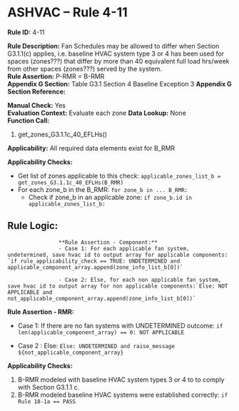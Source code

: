 # ASHVAC – Rule 4-11

**Rule ID:** 4-11
 
**Rule Description:** Fan Schedules may be allowed to differ when Section G3.1.1(c) applies, i.e. baseline HVAC system type 3 or 4 has been used for spaces (zones???) that differ by more than 40 equivalent full load hrs/week from other spaces (zones???) served by the system.  
**Rule Assertion:** P-RMR = B-RMR                                           
**Appendix G Section:** Table G3.1 Section 4 Baseline Exception 3
**Appendix G Section Reference:**  

**Manual Check:** Yes  
**Evaluation Context:** Evaluate each zone 
**Data Lookup:** None  
**Function Call:** 

1. get_zones_G3.1.1c_40_EFLHs()


**Applicability:** All required data elements exist for B_RMR  

**Applicability Checks:** 
- Get list of zones applicable to this check: `applicable_zones_list_b = get_zones_G3.1.1c_40_EFLHs(B_RMR)`
- For each zone_b in the B_RMR: `for zone_b in ... B_RMR:`
    - Check if zone_b in an applicable zone: `if zone_b.id in applicable_zones_list_b:`


## Rule Logic:

                                          
                                     
                    **Rule Assertion - Component:**
                    - Case 1: For each applicable fan system, undetermined, save hvac id to output array for applicable components: `if rule_applicability_check == TRUE: UNDETERMINED and applicable_component_array.append(zone_info_list_b[0])`

                    - Case 2: Else, for each non applicable fan system, save hvac id to output array for non applicable components:`Else: NOT APPLICABLE and not_applicable_component_array.append(zone_info_list_b[0])`

**Rule Assertion - RMR:**

- Case 1: If there are no fan systems with UNDETERMINED outcome: `if len(applicable_component_array) == 0: NOT APPLICABLE`

- Case 2 : Else: `Else: UNDETERMINED and raise_message ${not_applicable_component_array}`
 

**Applicability Checks:** 

1. B-RMR modeled with baseline HVAC system types 3 or 4 to to comply with Section G3.1.1 c. 
2. B-RMR modeled baseline HVAC systems were established correctly: `if Rule 18-1a == PASS`
